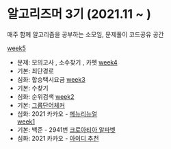  # 알고리즈머 3기 (2021.11 ~ )

매주 함께 알고리즘을 공부하는 소모임, 문제풀이 코드공유 공간

[week5](https://github.com/bangbangu4/ALGORITHMER_3rd/tree/master/src/week5) 
   * 문제: 모의고사 , 소수찾기 , 카펫
[week4](https://github.com/bangbangu4/ALGORITHMER_3rd/tree/master/src/week4) 
   * 기본: 최단경로
   * 심화: 합승택시요금
[week3](https://github.com/bangbangu4/ALGORITHMER_3rd/tree/master/src/week3) 
   * 기본: 수찾기
   * 심화: 순위검색
[week2](https://github.com/bangbangu4/ALGORITHMER_3rd/tree/master/src/week2) 
   * 기본: [그룹단어체커](https://www.acmicpc.net/problem/1316)
   * 심화: 2021 카카오  - [메뉴리뉴얼](https://programmers.co.kr/learn/courses/30/lessons/72411)     
[week1](https://github.com/bangbangu4/ALGORITHMER_3rd/tree/master/src/week1) 
   * 기본: 백준 - 2941번 [크로아티아 알파벳](https://www.acmicpc.net/problem/2941)
   * 심화: 2021 카카오 - [아이디 추천](https://programmers.co.kr/learn/courses/30/lessons/72410)

